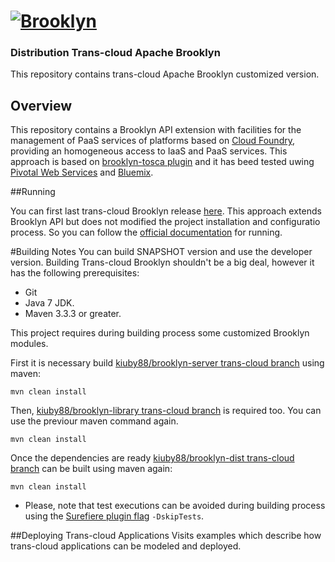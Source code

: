 
# [![**Brooklyn**](https://brooklyn.apache.org/style/img/apache-brooklyn-logo-244px-wide.png)](http://brooklyn.apache.org/)

### Distribution Trans-cloud Apache Brooklyn

This repository contains trans-cloud Apache Brooklyn customized version.

## Overview

This repository contains a Brooklyn API extension with facilities for the management of PaaS services of platforms based on [Cloud Foundry](https://www.cloudfoundry.org/), providing an homogeneous access to IaaS and PaaS services. This approach is based on [brooklyn-tosca plugin](https://github.com/cloudsoft/brooklyn-tosca/) and it has beed tested uwing [Pivotal Web Services](https://run.pivotal.io/) and [Bluemix](https://console.ng.bluemix.net/).

##Running

You can first last trans-cloud Brooklyn release [here](https://github.com/kiuby88/brooklyn-dist/releases/download/apache-brooklyn-0.9.0-transcloud/brooklyn-trans-cloud-v0.1.0.zip).
This approach extends Brooklyn API but does not modified the project installation and configuratio process. So you can follow the [official documentation](https://brooklyn.apache.org/v/latest/start/running.html) for running.

#Building Notes
You can build SNAPSHOT version and use the developer version. Building Trans-cloud Brooklyn shouldn't be a big deal, however it has the following prerequisites:
- Git
- Java 7 JDK.
- Maven 3.3.3 or greater.

This project requires during building process some customized Brooklyn modules.

First it is necessary build [kiuby88/brooklyn-server trans-cloud branch](https://github.com/kiuby88/brooklyn-server/tree/trans-cloud) using maven:

    mvn clean install

Then, [kiuby88/brooklyn-library trans-cloud branch](https://github.com/kiuby88/brooklyn-library/tree/trans-cloud) is required too. You can use the previour maven command again.

    mvn clean install

Once the dependencies are ready [kiuby88/brooklyn-dist trans-cloud branch](https://github.com/kiuby88/brooklyn-dist/tree/trans-cloud) can be built using maven again:

    mvn clean install

* Please, note that test executions can be avoided during building process using the [Surefiere plugin flag](http://maven.apache.org/surefire/maven-surefire-plugin/examples/skipping-test.html) `-DskipTests`.

##Deploying Trans-cloud Applications
Visits examples which describe how trans-cloud applications can be modeled and deployed.
